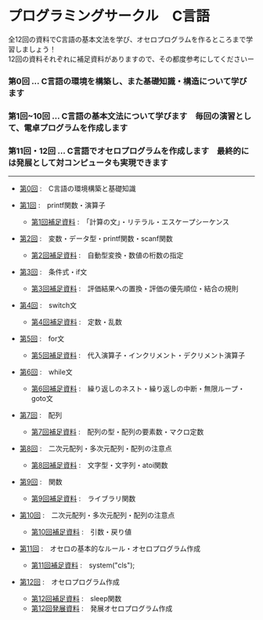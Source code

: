 # プログラミングサークル　C言語

全12回の資料でC言語の基本文法を学び、オセロプログラムを作るところまで学習しましょう！  
12回の資料それぞれに補足資料がありますので、その都度参考にしてくださいー  

### 第0回 … C言語の環境を構築し、また基礎知識・構造について学びます
### 第1回~10回 … C言語の基本文法について学びます　毎回の演習として、電卓プログラムを作成します
### 第11回・12回 … C言語でオセロプログラムを作成します　最終的には発展として対コンピュータも実現できます

---

- [第0回](https://github.com/kiryu-3/prosa/blob/main/C/pc_1_00/pc_00.md)  :　C言語の環境構築と基礎知識  

- [第1回](https://github.com/kiryu-3/prosa/blob/main/C/pc_1_01/pc_01.md)  :　printf関数・演算子  
  -  [第1回補足資料](https://github.com/kiryu-3/prosa/blob/main/C/pc_1_01/pc_01%2B.md)  :　「計算の文」・リテラル・エスケープシーケンス  
 
- [第2回](https://github.com/kiryu-3/prosa/blob/main/C/pc_1_02/pc_02.md)  :　変数・データ型・printf関数・scanf関数
  -  [第2回補足資料](https://github.com/kiryu-3/prosa/blob/main/C/pc_1_02/pc_02%2B.md)  :　自動型変換・数値の桁数の指定  

- [第3回](https://github.com/kiryu-3/prosa/blob/main/C/pc_1_03/pc_03.md)  :　条件式・if文
  -  [第3回補足資料](https://github.com/kiryu-3/prosa/blob/main/C/pc_1_03/pc_03%2B.md)  :　評価結果への置換・評価の優先順位・結合の規則  

- [第4回](https://github.com/kiryu-3/prosa/blob/main/C/pc_1_04/pc_04.md)  :　switch文
  -  [第4回補足資料](https://github.com/kiryu-3/prosa/blob/main/C/pc_1_04/pc_04%2B.md)  :　定数・乱数  
 
- [第5回](https://github.com/kiryu-3/prosa/blob/main/C/pc_1_05/pc_05.md)  :　for文
  -  [第5回補足資料](https://github.com/kiryu-3/prosa/blob/main/C/pc_1_05/pc_05%2B.md)  :　代入演算子・インクリメント・デクリメント演算子  

- [第6回](https://github.com/kiryu-3/prosa/blob/main/C/pc_1_06/pc_06.md)  :　while文
  -  [第6回補足資料](https://github.com/kiryu-3/prosa/blob/main/C/pc_1_06/pc_06%2B.md)  :　繰り返しのネスト・繰り返しの中断・無限ループ・goto文  

- [第7回](https://github.com/kiryu-3/prosa/blob/main/C/pc_1_07/pc_07.md)  :　配列
  -  [第7回補足資料](https://github.com/kiryu-3/prosa/blob/main/C/pc_1_07/pc_07%2B.md)  :　配列の型・配列の要素数・マクロ定数  

- [第8回](https://github.com/kiryu-3/prosa/blob/main/C/pc_1_08/pc_08.md)  :　二次元配列・多次元配列・配列の注意点
  -  [第8回補足資料](https://github.com/kiryu-3/prosa/blob/main/C/pc_1_08/pc_08%2B.md)  :　文字型・文字列・atoi関数  

- [第9回](https://github.com/kiryu-3/prosa/blob/main/C/pc_1_09/pc_09.md)  :　関数
  -  [第9回補足資料](https://github.com/kiryu-3/prosa/blob/main/C/pc_1_09/pc_09%2B.md)  :　ライブラリ関数  

- [第10回](https://github.com/kiryu-3/prosa/blob/main/C/pc_1_10/pc_10.md)  :　二次元配列・多次元配列・配列の注意点
  -  [第10回補足資料](https://github.com/kiryu-3/prosa/blob/main/C/pc_1_10/pc_10%2B.md)  :　引数・戻り値  

- [第11回](https://github.com/kiryu-3/prosa/blob/main/C/pc_1_11/pc_11.md)  :　オセロの基本的なルール・オセロプログラム作成
  -  [第11回補足資料](https://github.com/kiryu-3/prosa/blob/main/C/pc_1_11/pc_11%2B.md)  :　system("cls");  

- [第12回](https://github.com/kiryu-3/prosa/blob/main/C/pc_1_12/pc_12.md)  :　オセロプログラム作成
  -  [第12回補足資料](https://github.com/kiryu-3/prosa/blob/main/C/pc_1_12/pc_12%2B.md)  :　sleep関数
  -  [第12回発展資料](https://github.com/kiryu-3/prosa/blob/main/C/pc_1_12/pc_12%2B%2B.md)  :　発展オセロプログラム作成
